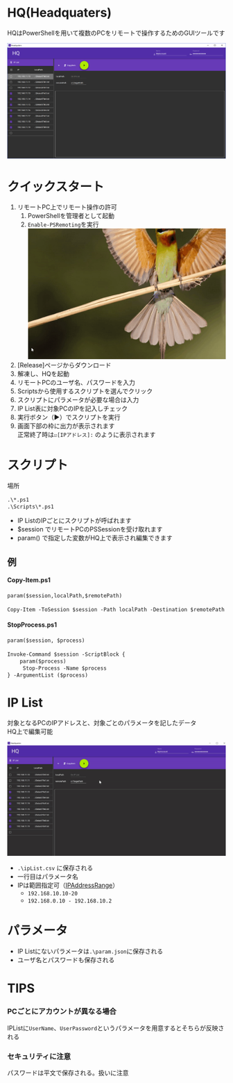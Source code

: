# HQ(Headquaters)
HQはPowerShellを用いて複数のPCをリモートで操作するためのGUIツールです  


![alt top](Documents/top.png)

# クイックスタート
1. リモートPC上でリモート操作の許可
   1. PowerShellを管理者として起動
   1. `Enable-PSRemoting`を実行
        ![alt top](Documents/enablePSRemoting.gif)
1. [Release]ページからダウンロード
1. 解凍し、HQを起動
1. リモートPCのユーザ名、パスワードを入力
1. Scriptsから使用するスクリプトを選んでクリック
1. スクリプトにパラメータが必要な場合は入力
1. IP List表に対象PCのIPを記入しチェック
1. 実行ボタン（▶）でスクリプトを実行
1. 画面下部の枠に出力が表示されます  
   正常終了時は`☑[IPアドレス]:` のように表示されます
  
  
# スクリプト
場所
```
.\*.ps1
.\Scripts\*.ps1
```

 * IP ListのIPごとにスクリプトが呼ばれます
 * $session でリモートPCのPSSessionを受け取れます
 * param() で指定した変数がHQ上で表示され編集できます

## 例
#### Copy-Item.ps1
 ```
param($session,localPath,$remotePath)

Copy-Item -ToSession $session -Path localPath -Destination $remotePath
```


#### StopProcess.ps1
```
param($session, $process)

Invoke-Command $session -ScriptBlock {
    param($process)
     Stop-Process -Name $process
} -ArgumentList ($process)
```

  
# IP List
対象となるPCのIPアドレスと、対象ごとのパラメータを記したデータ  
HQ上で編集可能  

![alt editIPList](Documents/editIPList.gif)

* `.\ipList.csv` に保存される
* 一行目はパラメータ名
* IPは範囲指定可（[IPAddressRange](https://github.com/jsakamoto/ipaddressrange/)）
  * `192.168.10.10-20`
  * `192.168.0.10 - 192.168.10.2`
  


# パラメータ
* IP Listにないパラメータは`.\param.json`に保存される
* ユーザ名とパスワードも保存される



# TIPS
### PCごとにアカウントが異なる場合
IPListに`UserName`、`UserPassword`というパラメータを用意するとそちらが反映される

### セキュリティに注意
パスワードは平文で保存される。扱いに注意


